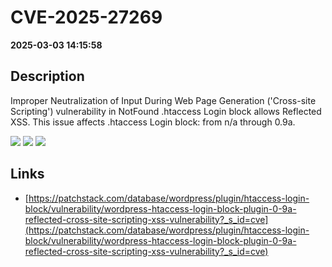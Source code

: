 # CVE-2025-27269

**2025-03-03 14:15:58**

## Description
Improper Neutralization of Input During Web Page Generation ('Cross-site Scripting') vulnerability in NotFound .htaccess Login block allows Reflected XSS. This issue affects .htaccess Login block: from n/a through 0.9a.

![](https://img.shields.io/static/v1?label=Score&message=7.1&color=red)
![](https://img.shields.io/static/v1?label=Severity&message=HIGH&color=red)
![](https://img.shields.io/static/v1?label=CWE&message=XSS&color=green)

## Links
- [https://patchstack.com/database/wordpress/plugin/htaccess-login-block/vulnerability/wordpress-htaccess-login-block-plugin-0-9a-reflected-cross-site-scripting-xss-vulnerability?_s_id=cve](https://patchstack.com/database/wordpress/plugin/htaccess-login-block/vulnerability/wordpress-htaccess-login-block-plugin-0-9a-reflected-cross-site-scripting-xss-vulnerability?_s_id=cve)
